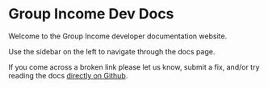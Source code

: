# Group Income Dev Docs

Welcome to the Group Income developer documentation website.

Use the sidebar on the left to navigate through the docs page.

If you come across a broken link please let us know, submit a fix, and/or try reading the docs [directly on Github](https://github.com/okTurtles/group-income/tree/master/docs/src).
